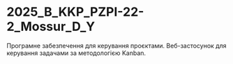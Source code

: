 # 2025_B_KKP_PZPI-22-2_Mossur_D_Y

Програмне забезпечення для керування проєктами. Веб-застосунок для керування задачами за методологією Kanban.

